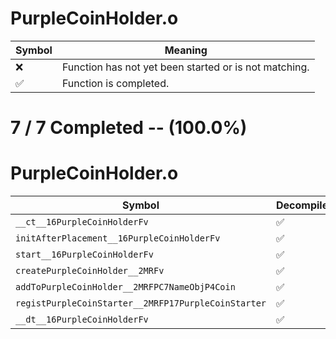 # PurpleCoinHolder.o
| Symbol | Meaning 
| ------------- | ------------- 
| :x: | Function has not yet been started or is not matching. 
| :white_check_mark: | Function is completed. 


# 7 / 7 Completed -- (100.0%)
# PurpleCoinHolder.o
| Symbol | Decompiled? |
| ------------- | ------------- |
| `__ct__16PurpleCoinHolderFv` | :white_check_mark: |
| `initAfterPlacement__16PurpleCoinHolderFv` | :white_check_mark: |
| `start__16PurpleCoinHolderFv` | :white_check_mark: |
| `createPurpleCoinHolder__2MRFv` | :white_check_mark: |
| `addToPurpleCoinHolder__2MRFPC7NameObjP4Coin` | :white_check_mark: |
| `registPurpleCoinStarter__2MRFP17PurpleCoinStarter` | :white_check_mark: |
| `__dt__16PurpleCoinHolderFv` | :white_check_mark: |
